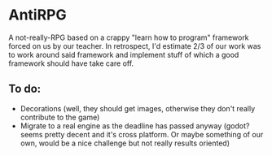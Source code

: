 # AntiRPG

A not-really-RPG based on a crappy "learn how to program" framework forced on us by our teacher.
In retrospect, I'd estimate 2/3 of our work was to work around said framework and implement stuff of which a good framework should have take care off.

## To do:
* Decorations (well, they should get images, otherwise they don't really contribute to the game)
* Migrate to a real engine as the deadline has passed anyway (godot? seems pretty decent and it's cross platform. Or maybe something of our own, would be a nice challenge but not really results oriented)
